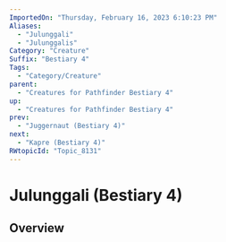 ```yaml
---
ImportedOn: "Thursday, February 16, 2023 6:10:23 PM"
Aliases:
  - "Julunggali"
  - "Julunggalis"
Category: "Creature"
Suffix: "Bestiary 4"
Tags:
  - "Category/Creature"
parent:
  - "Creatures for Pathfinder Bestiary 4"
up:
  - "Creatures for Pathfinder Bestiary 4"
prev:
  - "Juggernaut (Bestiary 4)"
next:
  - "Kapre (Bestiary 4)"
RWtopicId: "Topic_8131"
---
```

# Julunggali (Bestiary 4)
## Overview
